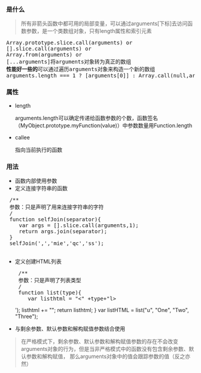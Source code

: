 ### 是什么

> 所有非箭头函数中都可用的局部变量，可以通过arguments[下标]去访问函数参数，是一个类数组对象，只有length属性和索引元素

<pre>
Array.prototype.slice.call(arguments) or
[].slice.call(arguments) or
Array.from(arguments) or
[...arguments]将arguments对象转为真正的数组
<b>性能好一些的</b>可以通过遍历arguments对象来构造一个新的数组
arguments.length === 1 ? [arguments[0]] : Array.call(null,arguments)
</pre>

### 属性

- length
  
  arguments.length可以确定传递给函数参数的个数，函数签名（MyObject.prototype.myFunction(value)）中参数数量用Function.length
  
- callee
  
  指向当前执行的函数

### 用法
 
 - 函数内部使用参数
 - 定义连接字符串的函数
 
 <pre>
 /**
 参数：只是声明了用来连接字符串的字符
 /
 function selfJoin(separator){
    var args = [].slice.call(arguments,1);
    return args.join(separator);
 }
 selfJoin(',','mie','qc','ss');
 </pre>

- 定义创建HTML列表

  <pre>
   /**
   参数：只是声明了列表类型
   /
   function list(type){
      var listhtml = "<" +type+"l><li";
      var args = [].slice.call(arguments,1);
      listhtml += args.join('<li></li>');
      listhtml += "</li></"+ type+"l>";

      return listhtml;
   }
   var listHTML = list("u", "One", "Two", "Three");
  </pre>
 
 - 与剩余参数、默认参数和解构赋值参数结合使用
 
 > 在严格模式下，剩余参数、默认参数和解构赋值参数的存在不会改变 arguments对象的行为，但是当非严格模式中的函数没有包含剩余参数、默认参数和解构赋值，
 那么arguments对象中的值会跟踪参数的值（反之亦然）

